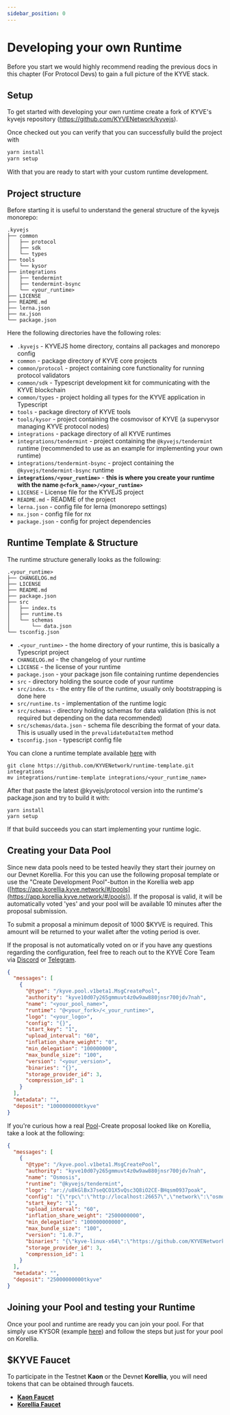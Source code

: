 ```yaml
---
sidebar_position: 0
---
```


# Developing your own Runtime

Before you start we would highly recommend reading the previous docs in this chapter (For Protocol Devs) to gain a full picture of the KYVE stack.

## Setup

To get started with developing your own runtime create a fork of KYVE's kyvejs repository (https://github.com/KYVENetwork/kyvejs).

Once checked out you can verify that you can successfully build the project with

```bash
yarn install
yarn setup
```

With that you are ready to start with your custom runtime development.

## Project structure

Before starting it is useful to understand the general structure of the kyvejs monorepo:

```
.kyvejs
├── common
│   ├── protocol
│   ├── sdk
│   └── types
├── tools
│   └── kysor
├── integrations
│   ├── tendermint
│   ├── tendermint-bsync
│   └── <your_runtime>
├── LICENSE
├── README.md
├── lerna.json
├── nx.json
└── package.json
```

Here the following directories have the following roles:

- `.kyvejs` - KYVEJS home directory, contains all packages and monorepo config
- `common` - package directory of KYVE core projects
- `common/protocol` - project containing core functionality for running protocol validators
- `common/sdk` - Typescript development kit for communicating with the KYVE blockchain
- `common/types` - project holding all types for the KYVE application in Typescript
- `tools` - package directory of KYVE tools
- `tools/kysor` - project containing the cosmovisor of KYVE (a supervysor managing KYVE protocol nodes)
- `integrations` - package directory of all KYVE runtimes
- `integrations/tendermint` - project containing the `@kyvejs/tendermint` runtime (recommended to use as an example for implementing your own runtime)
- `integrations/tendermint-bsync` - project containing the `@kyvejs/tendermint-bsync` runtime
- **`integrations/<your_runtime>`** - **this is where you create your runtime with the name `@<fork_name>/<your_runtime>`**
- `LICENSE` - License file for the KYVEJS project
- `README.md` - README of the project
- `lerna.json` - config file for lerna (monorepo settings)
- `nx.json` - config file for nx
- `package.json` - config for project dependencies

## Runtime Template & Structure

The runtime structure generally looks as the following:

```
.<your_runtime>
├── CHANGELOG.md
├── LICENSE
├── README.md
├── package.json
├── src
│   ├── index.ts
│   ├── runtime.ts
│   └── schemas
│       └── data.json
└── tsconfig.json
```

- `.<your_runtime>` - the home directory of your runtime, this is basically a Typescript project
- `CHANGELOG.md` - the changelog of your runtime
- `LICENSE` - the license of your runtime
- `package.json` - your package json file containing runtime dependencies
- `src` - directory holding the source code of your runtime
- `src/index.ts` - the entry file of the runtime, usually only bootstrapping is done here
- `src/runtime.ts` - implementation of the runtime logic
- `src/schemas` - directory holding schemas for data validation (this is not required but depending on the data recommended)
- `src/schemas/data.json` - schema file describing the format of your data. This is usually used in the `prevalidateDataItem` method
- `tsconfig.json` - typescript config file

You can clone a runtime template available [here](https://github.com/KYVENetwork/runtime-template) with

```
git clone https://github.com/KYVENetwork/runtime-template.git integrations
mv integrations/runtime-template integrations/<your_runtime_name>
```

After that paste the latest @kyvejs/protocol version into the runtime's package.json and try to build it with:

```
yarn install
yarn setup
```

If that build succeeds you can start implementing your runtime logic.

## Creating your Data Pool

Since new data pools need to be tested heavily they start their journey on our Devnet Korellia. For this you can use the following proposal template or use the "Create Development Pool"-button in the Korellia web app ([https://app.korellia.kyve.network/#/pools](https://app.korellia.kyve.network/#/pools)).
If the proposal is valid, it will be automatically voted 'yes' and your pool will be available 10 minutes after the proposal submission.

To submit a proposal a minimum deposit of 1000 \$KYVE is required. This amount will be returned to your wallet after the voting period is over.

If the proposal is not automatically voted on or if you have any questions regarding the configuration, feel free to reach out
to the KYVE Core Team via [Discord](https://discord.com/invite/kyve) or [Telegram](https://t.me/KYVENet).

```json
{
  "messages": [
    {
      "@type": "/kyve.pool.v1beta1.MsgCreatePool",
      "authority": "kyve10d07y265gmmuvt4z0w9aw880jnsr700jdv7nah",
      "name": "<your_pool_name>",
      "runtime": "@<your_fork>/<_your_runtime>",
      "logo": "<your_logo>",
      "config": "{}",
      "start_key": "1",
      "upload_interval": "60",
      "inflation_share_weight": "0",
      "min_delegation": "100000000",
      "max_bundle_size": "100",
      "version": "<your_version>",
      "binaries": "{}",
      "storage_provider_id": 3,
      "compression_id": 1
    }
  ],
  "metadata": "",
  "deposit": "1000000000tkyve"
}
```

If you're curious how a real [Pool](https://app.korellia.kyve.network/#/pools/30)-Create proposal looked like on Korellia, take a look at the following:

```json
{
  "messages": [
    {
      "@type": "/kyve.pool.v1beta1.MsgCreatePool",
      "authority": "kyve10d07y265gmmuvt4z0w9aw880jnsr700jdv7nah",
      "name": "Osmosis",
      "runtime": "@kyvejs/tendermint",
      "logo": "ar://u8kGlBx37seQCO1X5vQsc3Q8iO2CE-BHqsm0937poak",
      "config": "{\"rpc\":\"http://localhost:26657\",\"network\":\"osmosis-1\"}",
      "start_key": "1",
      "upload_interval": "60",
      "inflation_share_weight": "2500000000",
      "min_delegation": "100000000000",
      "max_bundle_size": "100",
      "version": "1.0.7",
      "binaries": "{\"kyve-linux-x64\":\"https://github.com/KYVENetwork/kyvejs/releases/download/%40kyvejs%2Ftendermint%401.0.0-beta.2/kyve-linux-x64.zip\",\"kyve-linux-arm64\":\"https://github.com/KYVENetwork/kyvejs/releases/download/%40kyvejs%2Ftendermint%401.0.0-beta.2/kyve-linux-arm64.zip\"}",
      "storage_provider_id": 3,
      "compression_id": 1
    }
  ],
  "metadata": "",
  "deposit": "25000000000tkyve"
}
```

## Joining your Pool and testing your Runtime

Once your pool and runtime are ready you can join your pool. For that simply use KYSOR (example [here](https://docs.kyve.network/validators/protocol_nodes/pools/cosmos_hub/installation#install-kyve-protocol-validator)) and follow the steps but just for your pool on Korellia.

## \$KYVE Faucet

To participate in the Testnet **Kaon** or the Devnet **Korellia**, you will need tokens that can be obtained through faucets.

- **[Kaon Faucet](https://app.kaon.kyve.network/#/faucet)**
- **[Korellia Faucet](https://app.korellia.kyve.network/#/faucet)**
